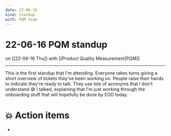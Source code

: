 ```yaml
---
date: 22-06-16
kind: standup
with: PQM team
---
```

# 22-06-16 PQM standup
on [[22-06-16 Thu]]
with [[Product Quality Measurement|PQM]]

---
This is the first standup that I'm attending. Everyone takes turns giving a short overview of tickets they've been working on. People raise their hands to indicate they're ready to talk. They use lots of acronyms that I don't understand 😅  I talked, explaining that I'm just working through the onboarding stuff that will hopefully be done by EOD today. 

# 💥 Action items
- 